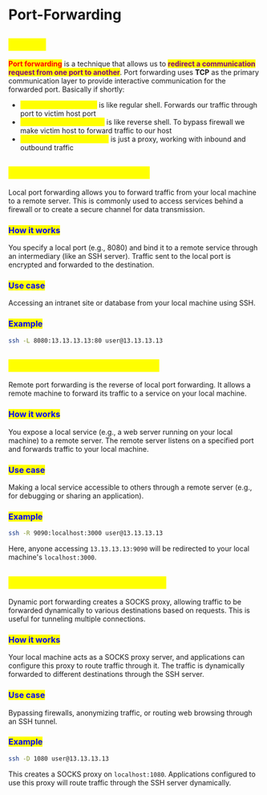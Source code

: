 # Port-Forwarding

## <mark style="color:yellow;">ABOUT</mark>

<mark style="color:red;">**Port forwarding**</mark> is a technique that allows us to <mark style="color:purple;">**redirect a communication request from one port to another**</mark>. Port forwarding uses **TCP** as the primary communication layer to provide interactive communication for the forwarded port. Basically if shortly:

* <mark style="color:yellow;">**Local Port-Forwarding**</mark> is like regular shell. Forwards our traffic through port to victim host port
* <mark style="color:yellow;">**Remote Port-Forwarding**</mark> is like reverse shell. To bypass firewall we make victim host to forward traffic to our host
* <mark style="color:yellow;">**Dynamic Port-Forwarding**</mark> is just a proxy, working with inbound and outbound traffic

## <mark style="color:yellow;">**LOCAL PORT FORWARDING**</mark>

Local port forwarding allows you to forward traffic from your local machine to a remote server. This is commonly used to access services behind a firewall or to create a secure channel for data transmission.

### <mark style="color:blue;">**How it works**</mark>&#x20;

You specify a local port (e.g., 8080) and bind it to a remote service through an intermediary (like an SSH server). Traffic sent to the local port is encrypted and forwarded to the destination.

### <mark style="color:blue;">**Use case**</mark>

Accessing an intranet site or database from your local machine using SSH.

### <mark style="color:blue;">**Example**</mark>

```bash
ssh -L 8080:13.13.13.13:80 user@13.13.13.13
```

## <mark style="color:yellow;">**REMOTE PORT FORWARDING**</mark>

Remote port forwarding is the reverse of local port forwarding. It allows a remote machine to forward its traffic to a service on your local machine.

### <mark style="color:blue;">**How it works**</mark>

You expose a local service (e.g., a web server running on your local machine) to a remote server. The remote server listens on a specified port and forwards traffic to your local machine.

### <mark style="color:blue;">**Use case**</mark>

Making a local service accessible to others through a remote server (e.g., for debugging or sharing an application).

### <mark style="color:blue;">**Example**</mark>

```bash
ssh -R 9090:localhost:3000 user@13.13.13.13
```

Here, anyone accessing `13.13.13.13:9090` will be redirected to your local machine's `localhost:3000`.

## <mark style="color:yellow;">**DYNAMIC PORT FORWARDING**</mark>

Dynamic port forwarding creates a SOCKS proxy, allowing traffic to be forwarded dynamically to various destinations based on requests. This is useful for tunneling multiple connections.

### <mark style="color:blue;">**How it works**</mark>

Your local machine acts as a SOCKS proxy server, and applications can configure this proxy to route traffic through it. The traffic is dynamically forwarded to different destinations through the SSH server.

### <mark style="color:blue;">**Use case**</mark>

Bypassing firewalls, anonymizing traffic, or routing web browsing through an SSH tunnel.

### <mark style="color:blue;">**Example**</mark>

```bash
ssh -D 1080 user@13.13.13.13
```

This creates a SOCKS proxy on `localhost:1080`. Applications configured to use this proxy will route traffic through the SSH server dynamically.
